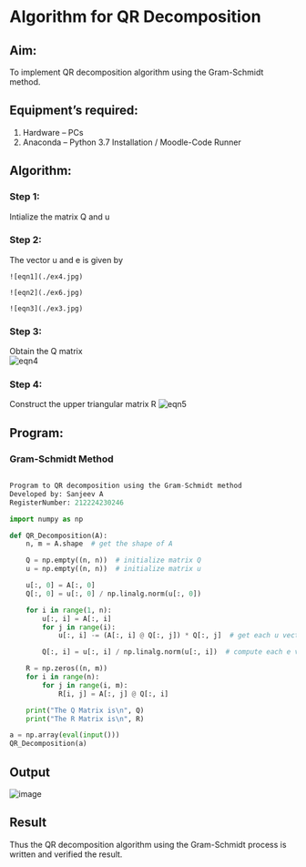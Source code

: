 # Algorithm for QR Decomposition
## Aim:
To implement QR decomposition algorithm using the Gram-Schmidt method.
## Equipment’s required:
1.	Hardware – PCs
2.	Anaconda – Python 3.7 Installation / Moodle-Code Runner
## Algorithm:
### Step 1:	
Intialize the matrix Q and u
### Step 2:	
The vector u and e is given by

    ![eqn1](./ex4.jpg)

    ![eqn2](./ex6.jpg)

    ![eqn3](./ex3.jpg)

### Step 3:	
Obtain the Q matrix   
    ![eqn4](./ex1.jpg)
### Step 4:	
Construct the upper triangular matrix R
    ![eqn5](./ex2.jpg)



## Program:
### Gram-Schmidt Method
```python 

Program to QR decomposition using the Gram-Schmidt method
Developed by: Sanjeev A
RegisterNumber: 212224230246

import numpy as np

def QR_Decomposition(A):
    n, m = A.shape  # get the shape of A

    Q = np.empty((n, n))  # initialize matrix Q
    u = np.empty((n, n))  # initialize matrix u

    u[:, 0] = A[:, 0]
    Q[:, 0] = u[:, 0] / np.linalg.norm(u[:, 0])

    for i in range(1, n):
        u[:, i] = A[:, i]
        for j in range(i):
            u[:, i] -= (A[:, i] @ Q[:, j]) * Q[:, j]  # get each u vector

        Q[:, i] = u[:, i] / np.linalg.norm(u[:, i])  # compute each e vector

    R = np.zeros((n, m))
    for i in range(n):
        for j in range(i, m):
            R[i, j] = A[:, j] @ Q[:, i]

    print("The Q Matrix is\n", Q)
    print("The R Matrix is\n", R)

a = np.array(eval(input()))
QR_Decomposition(a)

```

## Output
![image](https://github.com/user-attachments/assets/5f9a5809-fd76-4739-8165-a43c2365b561)


## Result
Thus the QR decomposition algorithm using the Gram-Schmidt process is written and verified the result.
